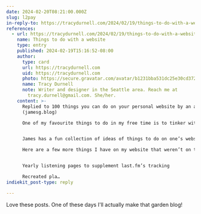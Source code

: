```yaml
---
date: 2024-02-20T08:21:00.000Z
slug: l2pay
in-reply-to: https://tracydurnell.com/2024/02/19/things-to-do-with-a-website/
references:
  - url: https://tracydurnell.com/2024/02/19/things-to-do-with-a-website/
    name: Things to do with a website
    type: entry
    published: 2024-02-19T15:16:52-08:00
    author:
      type: card
      url: https://tracydurnell.com
      uid: https://tracydurnell.com
      photo: https://secure.gravatar.com/avatar/b1231bba531dc25e30cd37258109de9c?s=125&d=default&r=pg
      name: Tracy Durnell
      note: Writer and designer in the Seattle area. Reach me at
        tracy.durnell@gmail.com. She/her.
    content: >-
      Replied to 100 things you can do on your personal website by an author
      (jamesg.blog)

      One of my favourite things to do in my free time is to tinker with this website. Indeed, this website is the culmination of years of tinkering.


      James has a fun collection of ideas of things to do on one’s website, some of which I have done and some of which I have not.

      Here are a few more things I have on my website that weren’t on the list:


      Yearly listening pages to supplement last.fm’s tracking

      Recreated pla…
indiekit_post-type: reply

---
```


Love these posts. One of these days I'll actually make that garden blog!

